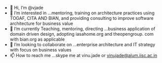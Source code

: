 - 👋 Hi, I’m @vjade
- 👀 I’m interested in ...mentoring, training on architecture practices using TOGAF, CITA AND BIAN, and providing consulting to improve software architecture for business value
- 🌱 I’m currently Teaching, mentoring, directing ...business application of domain driven design, adopting iasahome.org and theopengroup. com with bian.org as applicable
- 💞️ I’m looking to collaborate on ...enterprise architecture and IT strategy with focus on business values  
- 📫 How to reach me ...skype me at vinu.jade or vinujade@alum.iisc.ac.in

<!---
vjade/vjade is a ✨ special ✨ repository because its `README.md` (this file) appears on your GitHub profile.
You can click the Preview link to take a look at your changes.
--->
